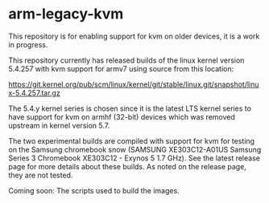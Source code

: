# arm-legacy-kvm
This repository is for enabling support for kvm on older devices, it is a work in progress.

This repository currently has released builds of the linux kernel version 5.4.257 with kvm support for armv7 using source from this location:

https://git.kernel.org/pub/scm/linux/kernel/git/stable/linux.git/snapshot/linux-5.4.257.tar.gz

The 5.4.y kernel series is chosen since it is the latest LTS kernel series to have support for kvm on armhf (32-bit) devices which was removed upstream in kernel version 5.7.

The two experimental builds are compiled with support for kvm for testing on the Samsung chromebook snow (SAMSUNG XE303C12-A01US Samsung Series 3 Chromebook XE303C12 - Exynos 5 1.7 GHz). See the latest release page for more details about these builds. As noted on the release page, they are not tested.

Coming soon: The scripts used to build the images.
